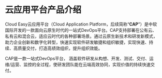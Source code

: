 # 云应用平台产品介绍

Cloud Easy云应用平台（Cloud Application Platform，后续简称“**CAP**”）是中软国际开发的一款面向云原生时代的一站式DevOps平台。CAP支持部署在公有云、私有云和混合云，适应云时代的各种部署场景。通过云原生新技术和研发新模式，助力企业创新和数字化转型，快速实现软件研发敏捷和组织敏捷，实现快速、持续、高质量交付，打造高绩效组织，提升组织效能。

CAP是一款一站式DevOps平台， 涵盖软件研发从构想、开发、测试、交付、运维/运营、监控的全过程，使研发团队能在云端高效协同，实现价值的持续快速交付。




